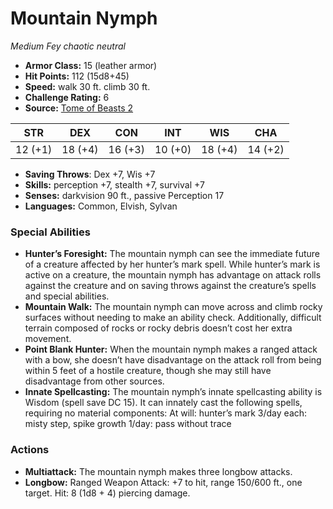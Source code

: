 # Mountain Nymph

*Medium* *Fey* *chaotic neutral*

- **Armor Class:** 15 (leather armor)
- **Hit Points:** 112 (15d8+45)
- **Speed:** walk 30 ft. climb 30 ft.
- **Challenge Rating:** 6
- **Source:** [Tome of Beasts 2](https://koboldpress.com/kpstore/product/tome-of-beasts-2-for-5th-edition/)

| STR | DEX | CON | INT | WIS | CHA |
| --- | --- | --- | --- | --- | --- |
| 12 (+1) | 18 (+4) | 16 (+3) | 10 (+0) | 18 (+4) | 14 (+2) |

- **Saving Throws**: Dex +7, Wis +7
- **Skills:** perception +7, stealth +7, survival +7
- **Senses:** darkvision 90 ft., passive Perception 17
- **Languages:** Common, Elvish, Sylvan
### Special Abilities
- **Hunter’s Foresight:** The mountain nymph can see the immediate future of a creature affected by her hunter’s mark spell. While hunter’s mark is active on a creature, the mountain nymph has advantage on attack rolls against the creature and on saving throws against the creature’s spells and special abilities.
- **Mountain Walk:** The mountain nymph can move across and climb rocky surfaces without needing to make an ability check. Additionally, difficult terrain composed of rocks or rocky debris doesn’t cost her extra movement.
- **Point Blank Hunter:** When the mountain nymph makes a ranged attack with a bow, she doesn’t have disadvantage on the attack roll from being within 5 feet of a hostile creature, though she may still have disadvantage from other sources.
- **Innate Spellcasting:** The mountain nymph’s innate spellcasting ability is Wisdom (spell save DC 15). It can innately cast the following spells, requiring no material components: At will: hunter’s mark 3/day each: misty step, spike growth 1/day: pass without trace
### Actions
- **Multiattack:** The mountain nymph makes three longbow attacks.
- **Longbow:** Ranged Weapon Attack: +7 to hit, range 150/600 ft., one target. Hit: 8 (1d8 + 4) piercing damage.

